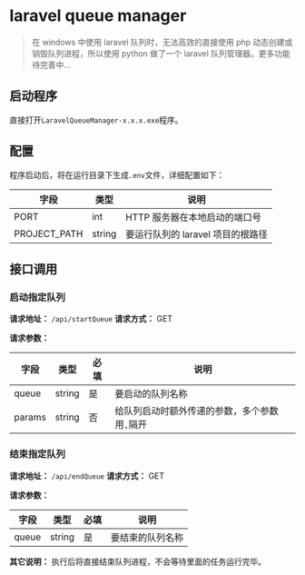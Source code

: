 # laravel queue manager

> 在 windows 中使用 laravel 队列时，无法高效的直接使用 php 动态创建或销毁队列进程，所以使用 python 做了一个 laravel 队列管理器。更多功能待完善中...

## 启动程序

直接打开`LaravelQueueManager-x.x.x.exe`程序。

## 配置

程序启动后，将在运行目录下生成`.env`文件，详细配置如下：

| 字段         | 类型   | 说明                              |
| ------------ | ------ | --------------------------------- |
| PORT         | int    | HTTP 服务器在本地启动的端口号     |
| PROJECT_PATH | string | 要运行队列的 laravel 项目的根路径 |

## 接口调用

### 启动指定队列

**请求地址：** `/api/startQueue`
**请求方式：** GET

**请求参数：**

| 字段   | 类型   | 必填 | 说明                                          |
| ------ | ------ | ---- | --------------------------------------------- |
| queue  | string | 是   | 要启动的队列名称                              |
| params | string | 否   | 给队列启动时额外传递的参数，多个参数用`,`隔开 |

### 结束指定队列

**请求地址：** `/api/endQueue`
**请求方式：** GET

**请求参数：**

| 字段  | 类型   | 必填 | 说明             |
| ----- | ------ | ---- | ---------------- |
| queue | string | 是   | 要结束的队列名称 |

**其它说明：** 执行后将直接结束队列进程，不会等待里面的任务运行完毕。
